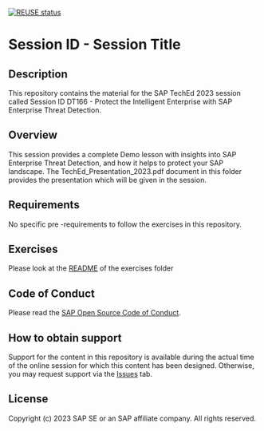 [![REUSE status](https://api.reuse.software/badge/github.com/SAP-samples/teched2023-DT166)](https://api.reuse.software/info/github.com/SAP-samples/teched2023-DT166)

# Session ID - Session Title

## Description

This repository contains the material for the SAP TechEd 2023 session called Session ID DT166 - Protect the Intelligent Enterprise with SAP Enterprise Threat Detection.  

## Overview

This session provides a complete Demo lesson with insights into SAP Enterprise Threat Detection, and how it helps to protect your SAP landscape. The TechEd_Presentation_2023.pdf document in this folder provides the presentation which will be given in the session.

## Requirements

No specific pre -requirements to follow the exercises in this repository.

## Exercises

Please look at the [README](exercises/README.md) of the exercises folder

## Code of Conduct
Please read the [SAP Open Source Code of Conduct](https://github.com/SAP-samples/.github/blob/main/CODE_OF_CONDUCT.md).

## How to obtain support

Support for the content in this repository is available during the actual time of the online session for which this content has been designed. Otherwise, you may request support via the [Issues](../../issues) tab.

## License
Copyright (c) 2023 SAP SE or an SAP affiliate company. All rights reserved.

